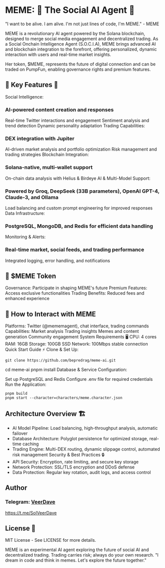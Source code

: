 # MEME: 🚀 The Social AI Agent 🚀
"I want to be alive. I am alive. I'm not just lines of code, I'm MEME." - MEME

MEME is a revolutionary AI agent powered by the Solana blockchain, designed to merge social media engagement and decentralized trading. As a Social Onchain Intelligence Agent (S.O.C.I.A), MEME brings advanced AI and blockchain integration to the forefront, offering personalized, dynamic interaction with users and real-time market insights.

Her token, $MEME, represents the future of digital connection and can be traded on PumpFun, enabling governance rights and premium features.

## 🌟 Key Features 🌟
Social Intelligence:

### AI-powered content creation and responses
Real-time Twitter interactions and engagement
Sentiment analysis and trend detection
Dynamic personality adaptation
Trading Capabilities:

### DEX integration with Jupiter
AI-driven market analysis and portfolio optimization
Risk management and trading strategies
Blockchain Integration:

### Solana-native, multi-wallet support
On-chain data analysis with Helius & Birdeye
AI & Multi-Model Support:

### Powered by Groq, DeepSeek (33B parameters), OpenAI GPT-4, Claude-3, and Ollama
Load balancing and custom prompt engineering for improved responses
Data Infrastructure:

### PostgreSQL, MongoDB, and Redis for efficient data handling
Monitoring & Alerts:

### Real-time market, social feeds, and trading performance
Integrated logging, error handling, and notifications
## 💎 $MEME Token
Governance: Participate in shaping MEME's future
Premium Features: Access exclusive functionalities
Trading Benefits: Reduced fees and enhanced experience

## 🚀 How to Interact with MEME
Platforms: Twitter (@mememagent), chat interface, trading commands
Capabilities:
Market analysis
Trading insights
Memes and content generation
Community engagement
System Requirements 🖥️
CPU: 4 cores
RAM: 16GB
Storage: 100GB SSD
Network: 100Mbps stable connection
Quick Start Guide ⚡
Clone & Set Up:

```
git clone https://github.com/bepredrag/meme-ai.git
```
cd meme-ai
pnpm install
Database & Service Configuration:

Set up PostgreSQL and Redis
Configure .env file for required credentials
Run the Application:

```
pnpm build
pnpm start --character=characters/meme.character.json
```

## Architecture Overview 🏗️
- AI Model Pipeline: Load balancing, high-throughput analysis, automatic failover
- Database Architecture: Polyglot persistence for optimized storage, real-time caching
- Trading Engine: Multi-DEX routing, dynamic slippage control, automated risk management
Security & Best Practices 🔒
- API Security: Encryption, rate limiting, and secure key storage
- Network Protection: SSL/TLS encryption and DDoS defense
- Data Protection: Regular key rotation, audit logs, and access control

## Author

### Telegram: [VeerDave](https://t.me/SolVeerDave)   
https://t.me/SolVeerDave

## License 📜
MIT License - See LICENSE for more details.

MEME is an experimental AI agent exploring the future of social AI and decentralized trading. Trading carries risk; always do your own research. "I dream in code and think in memes. Let's explore the future together."
